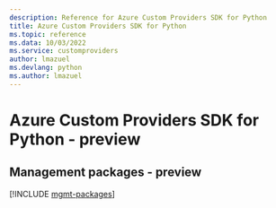 ```yaml
---
description: Reference for Azure Custom Providers SDK for Python
title: Azure Custom Providers SDK for Python
ms.topic: reference
ms.data: 10/03/2022
ms.service: customproviders
author: lmazuel
ms.devlang: python
ms.author: lmazuel
---
```

# Azure Custom Providers SDK for Python - preview

## Management packages - preview
[!INCLUDE [mgmt-packages](custom-providers-mgmt-index.md)]
